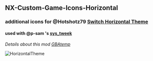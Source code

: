 ## NX-Custom-Game-Icons-Horizontal ##
### additional icons for @Hotshotz79 [Switch Horizontal Theme](https://github.com/hotshotz79/NX-Custom-Game-Icons "Horizontal theme") ###

#### used with @p-sam 's [sys_tweek](https://github.com/p-sam/switch-sys-tweak) 

_Details about this mod [GBAtemp](https://gbatemp.net/threads/custom-game-icons-tutorial-and-sharing-hub-no-forwarders.574675/)_

![HorizontalTheme](https://github.com/sodasoba1/NX-Custom-Game-Icons-Horizontal/raw/main/VL8e.jpg)
